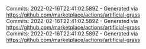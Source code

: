 Commits: 2022-02-16T22:41:02.589Z - Generated via https://github.com/marketplace/actions/artificial-grass
<br>
Commits: 2022-02-16T22:41:02.589Z - Generated via https://github.com/marketplace/actions/artificial-grass
<br>
Commits: 2022-02-16T22:41:02.589Z - Generated via https://github.com/marketplace/actions/artificial-grass
<br>
